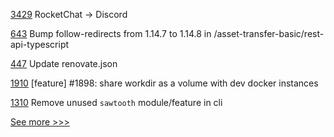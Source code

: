 
[3429](https://github.com/hyperledger/besu/pull/3429) RocketChat -> Discord

[643](https://github.com/hyperledger/fabric-samples/pull/643) Bump follow-redirects from 1.14.7 to 1.14.8 in /asset-transfer-basic/rest-api-typescript

[447](https://github.com/hyperledger-labs/blockchain-carbon-accounting/pull/447) Update renovate.json

[1910](https://github.com/hyperledger/iroha/pull/1910) [feature] #1898: share workdir as a volume with dev docker instances

[1310](https://github.com/hyperledger/grid/pull/1310) Remove unused `sawtooth` module/feature in cli


[See more >>>](https://start-here.hyperledger.org/pull-requests)
